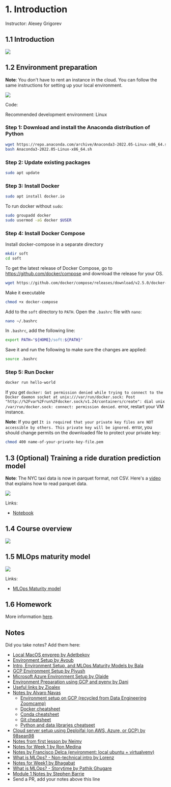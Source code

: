 # 1. Introduction

Instructor: Alexey Grigorev

## 1.1 Introduction

<a href="https://www.youtube.com/watch?v=s0uaFZSzwfI&list=PL3MmuxUbc_hIUISrluw_A7wDSmfOhErJK">
  <img src="images/thumbnail-1-01.jpg">
</a>



## 1.2 Environment preparation

**Note**: You don't have to rent an instance in the cloud. You can follow the same instructions 
for setting up your local environment. 

<a href="https://www.youtube.com/watch?v=IXSiYkP23zo&list=PL3MmuxUbc_hIUISrluw_A7wDSmfOhErJK">
  <img src="images/thumbnail-1-02.jpg">
</a>


Code:

Recommended development environment: Linux

### Step 1: Download and install the Anaconda distribution of Python
```sh
wget https://repo.anaconda.com/archive/Anaconda3-2022.05-Linux-x86_64.sh
bash Anaconda3-2022.05-Linux-x86_64.sh
```

### Step 2: Update existing packages

```sh
sudo apt update
```

### Step 3: Install Docker

```sh
sudo apt install docker.io
```

To run docker without `sudo`:

```sh
sudo groupadd docker
sudo usermod -aG docker $USER
```

### Step 4: Install Docker Compose

Install docker-compose in a separate directory

```sh
mkdir soft
cd soft
```

To get the latest release of Docker Compose, go to https://github.com/docker/compose and download the release for your OS.

```sh
wget https://github.com/docker/compose/releases/download/v2.5.0/docker-compose-linux-x86_64 -O docker-compose
```

Make it executable

```sh
chmod +x docker-compose
```

Add to the `soft` directory to `PATH`. Open the `.bashrc` file with `nano`:

```sh
nano ~/.bashrc
```

In `.bashrc`, add the following line:

```bash
export PATH="${HOME}/soft:${PATH}"
```

Save it and run the following to make sure the changes are applied:

```bash
source .bashrc
```


### Step 5: Run Docker

```sh
docker run hello-world
```

If you get `docker: Got permission denied while trying to connect to the Docker daemon socket at unix:///var/run/docker.sock: Post "http://%2Fvar%2Frun%2Fdocker.sock/v1.24/containers/create": dial unix /var/run/docker.sock: connect: permission denied.` error, restart your VM instance. 


**Note**: If you get `It is required that your private key files are NOT accessible by others. This private key will be ignored.` error, you should change permits on the downloaded file to protect your private key:

 ```sh
chmod 400 name-of-your-private-key-file.pem
```

## 1.3 (Optional) Training a ride duration prediction model

**Note**: The NYC taxi data is now in parquet format, not CSV.
Here's a [video](https://www.youtube.com/watch?v=r94QjpX9vSE&list=PL3MmuxUbc_hIUISrluw_A7wDSmfOhErJK) that explains how to 
read parquet data.

<a href="https://www.youtube.com/watch?v=iRunifGSHFc&list=PL3MmuxUbc_hIUISrluw_A7wDSmfOhErJK">
  <img src="images/thumbnail-1-03.jpg">
</a>

Links:

* [Notebook](duration-prediction.ipynb)


## 1.4 Course overview

<a href="https://www.youtube.com/watch?v=teP9KWkP6SM&list=PL3MmuxUbc_hIUISrluw_A7wDSmfOhErJK">
  <img src="images/thumbnail-1-04.jpg">
</a>



## 1.5 MLOps maturity model

<a href="https://www.youtube.com/watch?v=XwTH8BDGzYk&list=PL3MmuxUbc_hIUISrluw_A7wDSmfOhErJK">
  <img src="images/thumbnail-1-05.jpg">
</a>

Links: 

* [MLOps Maturity model](https://docs.microsoft.com/en-us/azure/architecture/example-scenario/mlops/mlops-maturity-model)



## 1.6 Homework

More information [here](../cohorts/2023/01-intro/homework.md).


## Notes

Did you take notes? Add them here:

* [Local MacOS envprep by Adetbekov](https://github.com/adetbekov/mlops-zoomcamp/blob/main/01-intro/macos-local-envprep.md)
* [Environment Setup by Ayoub](https://github.com/ayoub-berdeddouch/mlops-journey/blob/main/intro-01.md)
* [Intro, Environment Setup, and MLOps Maturity Models by Bala](https://github.com/balapriyac/DTC-MLOps-Zoomcamp/tree/main/week1)
* [GCP Environment Setup by Piyush](https://github.com/piyush-an/MLOps-ZoomCamp/blob/main/01-Introduction/infrastructure.md)
* [Microsoft Azure Environment Setup by Olaide](https://github.com/josepholaide/MLOps-Practice/blob/main/Week%201/README.md)
* [Environment Preparation using GCP and pyenv by Dani](https://github.com/syahrulhamdani/dtc-mlops/blob/main/week-1-introduction/README.md)
* [Useful links by Zioalex](https://github.com/zioalex/mlops-zoomcamp/blob/main/My_notes_week1.md)
* [Notes by Alvaro Navas](https://github.com/ziritrion/mlopszoomcamp/blob/main/notes/1_intro.md)
  * [Environment setup on GCP (recycled from Data Engineering Zoomcamp)](https://gist.github.com/ziritrion/3214aa570e15ae09bf72c4587cb9d686)
  * [Docker cheatsheet](https://gist.github.com/ziritrion/1842c8a4c4851602a8733bba19ab6050)
  * [Conda cheatsheet](https://gist.github.com/ziritrion/8024025672ea92b8bdeb320d6015aa0d)
  * [Git cheatsheet](https://gist.github.com/ziritrion/d73ca65bf4d19c79ca842a55853cb962)
  * [Python and data libraries cheatseet](https://gist.github.com/ziritrion/9b80e47956adc0f20ecce209d494cd0a)
* [Cloud server setup using Deploifai (on AWS, Azure, or GCP) by 98sean98](https://github.com/98sean98/mlops-zoomcamp/blob/main/01-intro/deploifai-server/readme.md)
* [Notes from first lesson by Neimv](https://gitlab.com/neimv/mlops/-/blob/main/lessons_weeks/notes_1.md)
* [Notes for Week 1 by Ron Medina](https://particle1331.github.io/inefficient-networks/notebooks/mlops/1-intro.html)
* [Notes by Francisco Delca (environment: local ubuntu + virtualvenv)](https://github.com/FDelca/mlops_datatalks_notes/blob/main/Week1/Week1-LearningNotes.ipynb)
* [What is MLOps? - Non-technical intro by Lorenz](https://github.com/LoHertel/Road-to-MLOps/blob/main/01-primer/README.md)
* [Notes for Week1 by Bhagabat](https://github.com/BPrasad123/MLOps_Zoomcamp/tree/main/Week1)
* [What is MLOps? - Storytime by Pathik Ghugare](https://github.com/pathikg/MLOps-Zoomcamp-DataTalks/blob/main/week-01-introduction/MLOps-Introduction.md)
* [Module 1 Notes by Stephen Barrie](https://stephen137.github.io/posts/MLOps_Zoomcamp_Week_1/MLOps_Zoomcamp_Week_1.html)
* Send a PR, add your notes above this line

